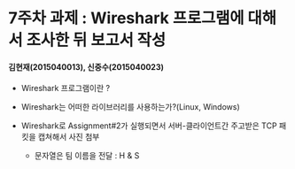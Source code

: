 7주차 과제 : Wireshark 프로그램에 대해서 조사한 뒤 보고서 작성
===
#### 김현재(2015040013), 신중수(2015040023)


* Wireshark 프로그램이란 ?

* Wireshark는 어떠한 라이브러리를 사용하는가?(Linux, Windows)

* Wireshark로 Assignment#2가 실행되면서 서버-클라이언트간 주고받은 TCP 패킷을 캡쳐해서 사진 첨부
  * 문자열은 팀 이름을 전달 : H & S
